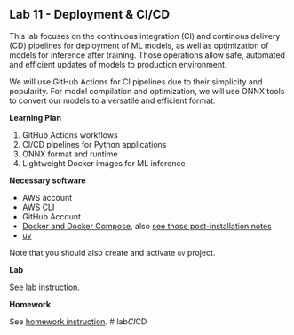 ## Lab 11 - Deployment & CI/CD

This lab focuses on the continuous integration (CI) and continous delivery (CD)
pipelines for deployment of ML models, as well as optimization of models for
inference after training. Those operations allow safe, automated and efficient
updates of models to production environment.

We will use GitHub Actions for CI pipelines due to their simplicity and popularity.
For model compilation and optimization, we will use ONNX tools to convert our models
to a versatile and efficient format.

**Learning Plan**
1. GitHub Actions workflows
2. CI/CD pipelines for Python applications
3. ONNX format and runtime
4. Lightweight Docker images for ML inference

**Necessary software**
- AWS account
- [AWS CLI](https://docs.aws.amazon.com/cli/latest/userguide/getting-started-install.html)
- GitHub Account
- [Docker and Docker Compose](https://docs.docker.com/engine/install/),
  also [see those post-installation notes](https://docs.docker.com/engine/install/linux-postinstall/)
- [uv](https://docs.astral.sh/uv/getting-started/installation/)

Note that you should also create and activate `uv` project.

**Lab**

See [lab instruction](LAB_INSTRUCTION.md).

**Homework**

See [homework instruction](HOMEWORK.md).
#   l a b _ C I _ C D  
 